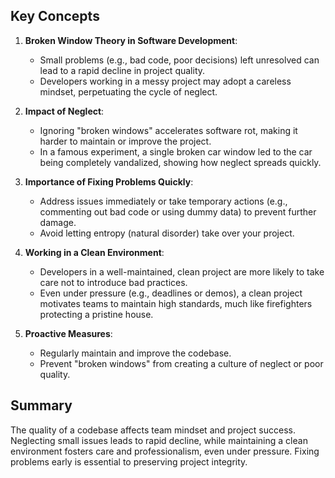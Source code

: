 
## Key Concepts
1. **Broken Window Theory in Software Development**:
   - Small problems (e.g., bad code, poor decisions) left unresolved can lead to a rapid decline in project quality.
   - Developers working in a messy project may adopt a careless mindset, perpetuating the cycle of neglect.

2. **Impact of Neglect**:
   - Ignoring "broken windows" accelerates software rot, making it harder to maintain or improve the project.
   - In a famous experiment, a single broken car window led to the car being completely vandalized, showing how neglect spreads quickly.

3. **Importance of Fixing Problems Quickly**:
   - Address issues immediately or take temporary actions (e.g., commenting out bad code or using dummy data) to prevent further damage.
   - Avoid letting entropy (natural disorder) take over your project.

4. **Working in a Clean Environment**:
   - Developers in a well-maintained, clean project are more likely to take care not to introduce bad practices.
   - Even under pressure (e.g., deadlines or demos), a clean project motivates teams to maintain high standards, much like firefighters protecting a pristine house.

5. **Proactive Measures**:
   - Regularly maintain and improve the codebase.
   - Prevent "broken windows" from creating a culture of neglect or poor quality.

## Summary
The quality of a codebase affects team mindset and project success. Neglecting small issues leads to rapid decline, while maintaining a clean environment fosters care and professionalism, even under pressure. Fixing problems early is essential to preserving project integrity.
